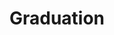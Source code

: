 ---
layout: photo_set
title: Graduation
permalink: /photos/grads/
description: "An example photo gallery."
show_tile: false
nav_exclude: true
parent: Photography

photos:
    set: grad
    size: 9
---